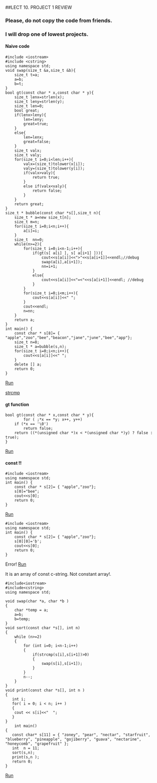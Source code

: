 ##LECT 10. PROJECT 1 REVIEW

### Please, do not copy the code from friends.

### I will drop one of lowest projects. 

#### Naive code
```
#include <iostream>
#include <cstring>
using namespace std;
void swap(size_t &a,size_t &b){
    size_t t=a;
    a=b;
    b=t;
}
bool gt(const char * x,const char * y){
    size_t lenx=strlen(x);
    size_t leny=strlen(y);
    size_t len=0;
    bool great;
    if(lenx>leny){
        len=leny;
        great=true;
    }
    else{
        len=lenx;
        great=false;
    }
    size_t valx;
    size_t valy;
    for(size_t i=0;i<len;i++){
        valx=(size_t)tolower(x[i]);
        valy=(size_t)tolower(y[i]);
        if(valx>valy){
            return true;
        }
        else if(valx<valy){
            return false;
        }
    }
    return great;
}
size_t * bubble(const char *s[],size_t n){
    size_t * a=new size_t[n];
    size_t m=n;
    for(size_t i=0;i<n;i++){
        a[i]=i;
    }
    size_t  nn=0;
    while(n>=2){
        for(size_t i=0;i<n-1;i++){
            if(gt(s[ a[i] ], s[ a[i+1] ])){
                cout<<s[a[i]]<<">"<<s[a[i+1]]<<endl;//debug 
                swap(a[i],a[i+1]);
                nn=i+1;
            }
            else{
                cout<<s[a[i]]<<"=<"<<s[a[i+1]]<<endl; //debug
            }
        }
        for(size_t i=0;i<m;i++){
            cout<<s[a[i]]<<" ";
        }
        cout<<endl;
        n=nn;
    }
    return a;
}
int main() {
    const char * s[8]= { "apple","zoo","bee","beacon","jane","june","bee","app"};
    size_t n=8;
    size_t * a=bubble(s,n);
    for(size_t i=0;i<n;i++){
        cout<<s[a[i]]<<" ";
    }
    delete [] a;
    return 0;
}
```
[Run](http://cpp.sh/972i)

[strcmp](http://opensource.apple.com/source/Libc/Libc-262/ppc/gen/strcmp.c)

#### gt function
```
bool gt(const char * x,const char * y){
        for ( ;*x == *y; x++, y++)
	if (*x == '\0')
	    return false;
    return ((*(unsigned char *)x < *(unsigned char *)y) ? false : true);
}
```
[Run](http://cpp.sh/6tbj)

#### const !!
```
#include <iostream>
using namespace std;
int main() {
    const char * s[2]= { "apple","zoo"};
    s[0]="bee";
    cout<<s[0];
    return 0;
}
```
[Run](http://cpp.sh/34iy)

```
#include <iostream>
using namespace std;
int main() {
    const char * s[2]= { "apple","zoo"};
    s[0][0]='b';
    cout<<s[0];
    return 0;
}
```
Error!
[Run](http://cpp.sh/5sp6)

It is an array of const c-string. Not constant array!.
```
#include<iostream>
#include<cstring>
using namespace std;

void swap(char *a, char *b )
{
	char *temp = a;
	a=b;
	b=temp;
}
void sort(const char *s[], int n)
{
	while (n>=2)
	{
		for (int i=0; i<n-1;i++)
		{
			if(strcmp(s[i],s[i+1])>0)
			{
				swap(s[i],s[i+1]);
			}
		}
		n--;
	}
}
void print(const char *s[], int n )
{
   int i;
   for( i = 0; i < n; i++ )
   {
	cout << s[i]<<"  ";
   }	 
}
	int main()
{
   const char* s[11] = { "zoney", "pear", "nectar", "starfruit", "blueberry", "pineapple", "gojiberry", "guava", "nectarine", "honeycomb", "grapefruit" };
   int  n = 11;
   sort(s,n);
   print(s,n );
   return 0;
}
```
[Run](http://cpp.sh/8nuc)











